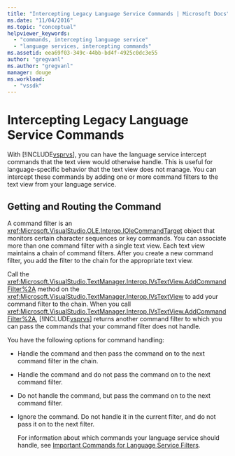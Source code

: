 ```yaml
---
title: "Intercepting Legacy Language Service Commands | Microsoft Docs"
ms.date: "11/04/2016"
ms.topic: "conceptual"
helpviewer_keywords: 
  - "commands, intercepting language service"
  - "language services, intercepting commands"
ms.assetid: eea69f03-349c-44bb-bd4f-4925c0dc3e55
author: "gregvanl"
ms.author: "gregvanl"
manager: douge
ms.workload: 
  - "vssdk"
---
```

# Intercepting Legacy Language Service Commands
With [!INCLUDE[vsprvs](../../code-quality/includes/vsprvs_md.md)], you can have the language service intercept commands that the text view would otherwise handle. This is useful for language-specific behavior that the text view does not manage. You can intercept these commands by adding one or more command filters to the text view from your language service.  
  
## Getting and Routing the Command  
 A command filter is an <xref:Microsoft.VisualStudio.OLE.Interop.IOleCommandTarget> object that monitors certain character sequences or key commands. You can associate more than one command filter with a single text view. Each text view maintains a chain of command filters. After you create a new command filter, you add the filter to the chain for the appropriate text view.  
  
 Call the <xref:Microsoft.VisualStudio.TextManager.Interop.IVsTextView.AddCommandFilter%2A> method on the <xref:Microsoft.VisualStudio.TextManager.Interop.IVsTextView> to add your command filter to the chain. When you call <xref:Microsoft.VisualStudio.TextManager.Interop.IVsTextView.AddCommandFilter%2A>, [!INCLUDE[vsprvs](../../code-quality/includes/vsprvs_md.md)] returns another command filter to which you can pass the commands that your command filter does not handle.  
  
 You have the following options for command handling:  
  
- Handle the command and then pass the command on to the next command filter in the chain.  
  
- Handle the command and do not pass the command on to the next command filter.  
  
- Do not handle the command, but pass the command on to the next command filter.  
  
- Ignore the command. Do not handle it in the current filter, and do not pass it on to the next filter.  
  
  For information about which commands your language service should handle, see [Important Commands for Language Service Filters](../../extensibility/internals/important-commands-for-language-service-filters.md).